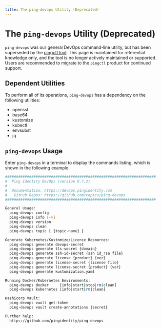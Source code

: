 ```yaml
---
title: The ping-devops Utility (Deprecated)
---
```

# The `ping-devops` Utility (Deprecated)

`ping-devops` was our general DevOps command-line utility, but has been superseded by the [pingctl tool](pingctlUtil.md). This page is maintained for referential knowledge only, and the tool is no longer actively maintained or supported. Users are recommended to migrate to the `pingctl` product for continued support.

## Dependent Utilities

To perform all of its operations, `ping-devops` has a dependency on the following utilities:

* openssl
* base64
* kustomize
* kubectl
* envsubst
* jq

## `ping-devops` Usage

Enter `ping-devops` in a terminal to display the commands listing, which is shown in the following example.

```sh
#####################################################################
#  Ping Identity DevOps (version 0.7.2)
#
#  Documentation: https://devops.pingidentity.com
#   GitHub Repos: https://github.com/topics/ping-devops
#####################################################################

General Usage:
  ping-devops config
  ping-devops info [-v]
  ping-devops version
  ping-devops clean
  ping-devops topic [ {topic-name} ]

Generate Kubernetes/Kustomize/License Resources:
  ping-devops generate devops-secret
  ping-devops generate tls-secret {domain}
  ping-devops generate ssh-id-secret {ssh id_rsa file}
  ping-devops generate license {product} {ver}
  ping-devops generate license-secret {license file}
  ping-devops generate license-secret {product} {ver}
  ping-devops generate kustomization.yaml

Running Docker/Kubernetes Environments:
  ping-devops docker     [info|start|stop|rm|clean]
  ping-devops kubernetes [info|start|rm|clean]

Hashicorp Vault:
  ping-devops vault get-token
  ping-devops vault create-annotations {secret}

Further help:
  https://github.com/pingidentity/ping-devops
```
